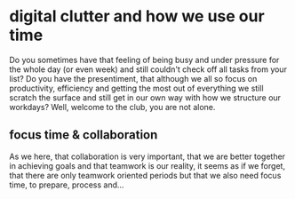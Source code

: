 # digital clutter and how we use our time

Do you sometimes have that feeling of being busy and under pressure for the whole day (or even week) and still couldn't check off all tasks from your list? Do you have the presentiment, that although we all so focus on productivity, efficiency and getting the most out of everything we still scratch the surface and still get in our own way with how we structure our workdays? Well, welcome to the club, you are not alone.

## focus time & collaboration

As we here, that collaboration is very important, that we are better together in achieving goals and that teamwork is our reality, it seems as if we forget, that there are only teamwork oriented periods but that we also need focus time, to prepare, process and...
